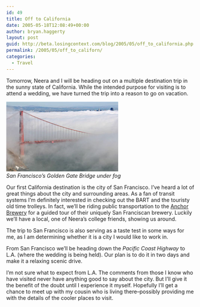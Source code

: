 ```yaml
---
id: 49
title: Off to California
date: 2005-05-18T12:08:49+00:00
author: bryan.haggerty
layout: post
guid: http://beta.losingcontext.com/blog/2005/05/off_to_california.php
permalink: /2005/05/off_to_californ/
categories:
  - Travel
---
```

Tomorrow, Neera and I will be heading out on a multiple destination trip in the sunny state of California. While the intended purpose for visiting is to attend a wedding, we have turned the trip into a reason to go on vacation.

<p class="figure-right">
  <a href="http://www.trekearth.com/gallery/North_America/United_States/photo88167.htm"><img src="/blog/wp-content/uploads/legacy/sf-gg-bridge.jpg" alt="Golden Gate bridge in the forefront under fog with the San Francisco skyline in the background" height="187" width="300" /></a><br /> <em>San Francisco&#8217;s Golden Gate Bridge under fog</em>
</p>

Our first California destination is the city of San Francisco. I&#8217;ve heard a lot of great things about the city and surrounding areas. As a fan of transit systems I&#8217;m definitely interested in checking out the BART and the touristy old time trolleys. In fact, we&#8217;ll be riding public transportation to the [Anchor Brewery](http://www.anchorbrewing.com/) for a guided tour of their uniquely San Franciscan brewery. Luckily we&#8217;ll have a local, one of Neera&#8217;s college friends, showing us around.

The trip to San Francisco is also serving as a taste test in some ways for me, as I am determining whether it is a city I would like to work in.

From San Francisco we&#8217;ll be heading down the _Pacific Coast Highway_ to L.A. (where the wedding is being held). Our plan is to do it in two days and make it a relaxing scenic drive.

I&#8217;m not sure what to expect from L.A. The comments from those I know who have visited never have anything good to say about the city. But I&#8217;ll give it the benefit of the doubt until I experience it myself. Hopefully I&#8217;ll get a chance to meet up with my cousin who is living there&#8211;possibly providing me with the details of the cooler places to visit.